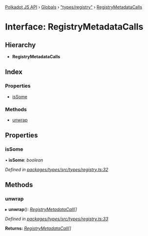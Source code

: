 [Polkadot JS API](../README.md) › [Globals](../globals.md) › ["types/registry"](../modules/_types_registry_.md) › [RegistryMetadataCalls](_types_registry_.registrymetadatacalls.md)

# Interface: RegistryMetadataCalls

## Hierarchy

* **RegistryMetadataCalls**

## Index

### Properties

* [isSome](_types_registry_.registrymetadatacalls.md#issome)

### Methods

* [unwrap](_types_registry_.registrymetadatacalls.md#unwrap)

## Properties

###  isSome

• **isSome**: *boolean*

*Defined in [packages/types/src/types/registry.ts:32](https://github.com/polkadot-js/api/blob/bdd1e4c917/packages/types/src/types/registry.ts#L32)*

## Methods

###  unwrap

▸ **unwrap**(): *[RegistryMetadataCall](_types_registry_.registrymetadatacall.md)[]*

*Defined in [packages/types/src/types/registry.ts:33](https://github.com/polkadot-js/api/blob/bdd1e4c917/packages/types/src/types/registry.ts#L33)*

**Returns:** *[RegistryMetadataCall](_types_registry_.registrymetadatacall.md)[]*
